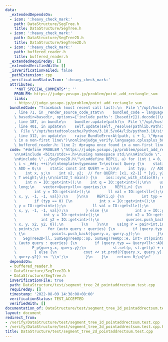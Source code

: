 ```yaml
---
data:
  _extendedDependsOn:
  - icon: ':heavy_check_mark:'
    path: DataStructure/SegTree.h
    title: DataStructure/SegTree.h
  - icon: ':heavy_check_mark:'
    path: DataStructure/SegTree2D.h
    title: DataStructure/SegTree2D.h
  - icon: ':heavy_check_mark:'
    path: buffered_reader.h
    title: buffered_reader.h
  _extendedRequiredBy: []
  _extendedVerifiedWith: []
  _isVerificationFailed: false
  _pathExtension: cpp
  _verificationStatusIcon: ':heavy_check_mark:'
  attributes:
    '*NOT_SPECIAL_COMMENTS*': ''
    PROBLEM: https://judge.yosupo.jp/problem/point_add_rectangle_sum
    links:
    - https://judge.yosupo.jp/problem/point_add_rectangle_sum
  bundledCode: "Traceback (most recent call last):\n  File \"/opt/hostedtoolcache/Python/3.10.5/x64/lib/python3.10/site-packages/onlinejudge_verify/documentation/build.py\"\
    , line 71, in _render_source_code_stat\n    bundled_code = language.bundle(stat.path,\
    \ basedir=basedir, options={'include_paths': [basedir]}).decode()\n  File \"/opt/hostedtoolcache/Python/3.10.5/x64/lib/python3.10/site-packages/onlinejudge_verify/languages/cplusplus.py\"\
    , line 187, in bundle\n    bundler.update(path)\n  File \"/opt/hostedtoolcache/Python/3.10.5/x64/lib/python3.10/site-packages/onlinejudge_verify/languages/cplusplus_bundle.py\"\
    , line 401, in update\n    self.update(self._resolve(pathlib.Path(included), included_from=path))\n\
    \  File \"/opt/hostedtoolcache/Python/3.10.5/x64/lib/python3.10/site-packages/onlinejudge_verify/languages/cplusplus_bundle.py\"\
    , line 312, in update\n    raise BundleErrorAt(path, i + 1, \"#pragma once found\
    \ in a non-first line\")\nonlinejudge_verify.languages.cplusplus_bundle.BundleErrorAt:\
    \ buffered_reader.h: line 2: #pragma once found in a non-first line\n"
  code: "#define PROBLEM \"https://judge.yosupo.jp/problem/point_add_rectangle_sum\"\
    \n\n#include <bits/stdc++.h>\nusing namespace std;\n\n#include \"../../buffered_reader.h\"\
    \n#include \"../SegTree2D.h\"\n\n#define REP(i, a) for (int i = 0, _##i = (a);\
    \ i < _##i; ++i)\n\ntemplate<typename T>\nstruct Query {\n    static const int\
    \ ADD = 0;\n    static const int QUERY = 1;\n\n    int typ;  // ADD or QUERY\n\
    \    int x, y;\n    int x2, y2;  // for QUERY: [x1, x2-1] * [y1, y2-1]\n\n   \
    \ T weight;\n};\n\nint32_t main() {\n    ios::sync_with_stdio(0); cin.tie(0);\n\
    \    int n = IO::get<int>();\n    int q = IO::get<int>();\n\n    using ll = long\
    \ long;\n    vector<Query<ll>> queries;\n    REP(i,n) {\n        int x = IO::get<int>();\n\
    \        int y = IO::get<int>();\n        ll val = IO::get<ll>();\n        queries.push_back({Query<ll>::ADD,\
    \ x, y, -1, -1, val});\n    }\n\n    REP(i,q) {\n        int typ = IO::get<int>();\n\
    \        if (typ == 0) {\n            int x = IO::get<int>();\n            int\
    \ y = IO::get<int>();\n            ll val = IO::get<ll>();\n            queries.push_back({Query<ll>::ADD,\
    \ x, y, -1, -1, val});\n        } else {\n            int x = IO::get<int>();\n\
    \            int y = IO::get<int>();\n            int x2 = IO::get<int>();\n \
    \           int y2 = IO::get<int>();\n            queries.push_back({Query<ll>::QUERY,\
    \ x, y, x2, y2, 0});\n        }\n    }\n\n    using P = pair<int,int>;\n    vector<P>\
    \ points;\n    for (auto query : queries) {\n        if (query.typ == Query<ll>::ADD)\
    \ {\n            points.push_back({query.x, query.y});\n        }\n    }\n\n \
    \   SegTree2D<ll, SumSegTreeOp::op, SumSegTreeOp::e, int> st(points);\n    for\
    \ (auto query : queries) {\n        if (query.typ == Query<ll>::ADD) {\n     \
    \       P p{query.x, query.y};\n            st.set(p, st.get(p) + query.weight);\n\
    \        } else {\n            cout << st.prod(P{query.x, query.y}, P{query.x2,\
    \ query.y2}) << '\\n';\n        }\n    }\n    return 0;\n}\n"
  dependsOn:
  - buffered_reader.h
  - DataStructure/SegTree2D.h
  - DataStructure/SegTree.h
  isVerificationFile: true
  path: DataStructure/test/segment_tree_2d_pointaddrectsum.test.cpp
  requiredBy: []
  timestamp: '2022-08-09 14:38:08+08:00'
  verificationStatus: TEST_ACCEPTED
  verifiedWith: []
documentation_of: DataStructure/test/segment_tree_2d_pointaddrectsum.test.cpp
layout: document
redirect_from:
- /verify/DataStructure/test/segment_tree_2d_pointaddrectsum.test.cpp
- /verify/DataStructure/test/segment_tree_2d_pointaddrectsum.test.cpp.html
title: DataStructure/test/segment_tree_2d_pointaddrectsum.test.cpp
---
```

